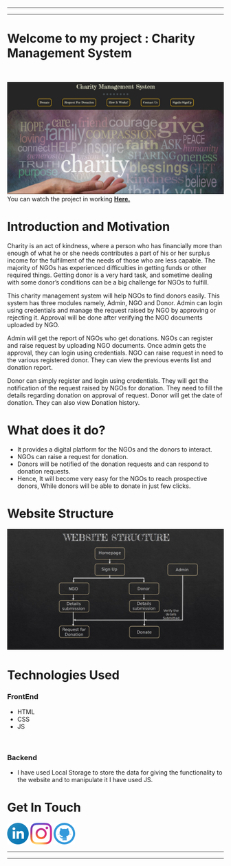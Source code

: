 *********
********

# Welcome to my project : Charity Management System
<br>

[![Welcome Screen](IMAGES/Welcome.jpeg)][Youtube]
You can watch the project in working **[Here.][Youtube]**

# Introduction and Motivation

Charity is an act of kindness, where a person who has financially more than enough of what he or she needs contributes a part of his or her surplus income for the fulfilment of the needs of those who are less capable. The majority of NGOs has experienced difficulties in getting funds or other required things. Getting donor is a very hard task, and sometime dealing with some donor’s conditions can be a big challenge for NGOs to fulfill.<br>

This charity management system will help NGOs to find donors easily. This system has three modules namely, Admin, NGO and Donor. Admin can login using credentials and manage the request raised by NGO by approving or rejecting it. Approval will be done after verifying the NGO documents uploaded by NGO.<br>

Admin will get the report of NGOs who get donations. NGOs can register and raise request by uploading NGO documents. Once admin gets the approval, they can login using credentials. NGO can raise request in need to the various registered donor. They can view the previous events list and donation report.<br>

Donor can simply register and login using credentials. They will get the notification of the request raised by NGOs for donation. They need to fill the details regarding donation on approval of request. Donor will get the date of donation. They can also view Donation history.

# What does it do?
- It provides a digital platform for the NGOs and the donors to interact.<br>
- NGOs can raise a request for donation.<br>
- Donors will be notified of the donation requests and can respond to donation requests.<br>
- Hence, It will become very easy for the NGOs to reach prospective donors, While donors will be able to donate in just few clicks.
# Website Structure
![Website Structure](IMAGES/WebsiteStructure.jpeg)

# Technologies Used
### FrontEnd
- HTML<br>
- CSS<br>
- JS<br>
<br>

### Backend
- I have used Local Storage to store the data for giving the functionality to the website and to manipulate it I have used JS.

# Get In Touch
[![](IMAGES/linkedin.png)][LinkedIn]
[![](IMAGES/instagram.png)][Instagram]
[![](IMAGES/github.png)][GitHub]
**********
*********


[Youtube]: <https://youtu.be/pc-hVD-qUNM>
[Instagram]: <https://www.instagram.com/aystic0_0/>
[LinkedIn]: <https://www.linkedin.com/in/aystic/>
[GitHub]: <https://github.com/aystic>
